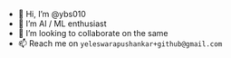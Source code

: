 - 👋 Hi, I’m @ybs010
- 👀 I’m AI / ML enthusiast
- 💞️ I’m looking to collaborate on the same
- 📫 Reach me on `yeleswarapushankar+github@gmail.com`

<!---
ybshankar010/ybshankar010 is a ✨ special ✨ repository because its `README.md` (this file) appears on your GitHub profile.
You can click the Preview link to take a look at your changes.
--->
